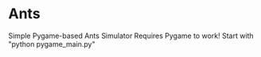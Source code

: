 # Ants
Simple Pygame-based Ants Simulator
Requires Pygame to work!
Start with "python pygame_main.py"
